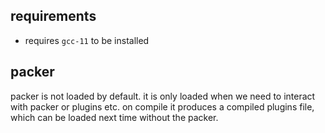 

## requirements

- requires `gcc-11` to be installed

## packer

packer is not loaded by default. it is only loaded when we need to interact
with packer or plugins etc. on compile it produces a compiled plugins file,
which can be loaded next time without the packer.
